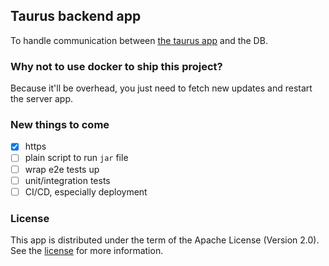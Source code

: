 ## Taurus backend app

To handle communication between [the taurus app][mobile-app] and the DB.

### Why not to use docker to ship this project?

Because it'll be overhead, you just need to fetch new updates and restart the server app.

### New things to come

- [X] https
- [ ] plain script to run `jar` file
- [ ] wrap e2e tests up
- [ ] unit/integration tests
- [ ] CI/CD, especially deployment

### License

This app is distributed under the term of the Apache License (Version 2.0). See the [license](LICENSE) for more information.

[mobile-app]: https://github.com/kenkoro/taurus
